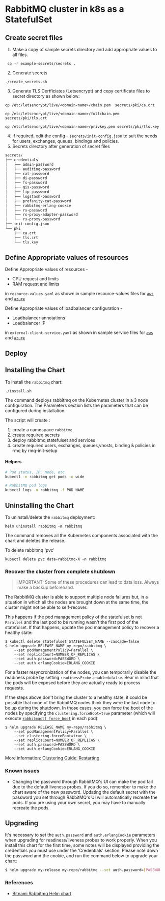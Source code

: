 # RabbitMQ cluster in k8s as a StatefulSet

## Create secret files

1. Make a copy of sample secrets directory and add appropriate values to all files.

```console
 cp -r example-secrets/secrets .
```
2. Generate secrets 
```
./create_secrets.sh
```
3. Generate TLS Certficiates (Letsencrypt) and copy certificate files
to secret directory as shown below: 
```
cp /etc/letsencrypt/live/<domain-name>/chain.pem  secrets/pki/ca.crt

cp /etc/letsencrypt/live/<domain-name>/fullchain.pem  secrets/pki/tls.crt

cp /etc/letsencrypt/live/<domain-name>/privkey.pem secrets/pki/tls.key
```
4. If required, edit the config - ``secrets/init-config.json`` to suit the needs 
for users, exchanges, queues, bindings and policies.
5. Secrets directory after generation of secret files
```sh
secrets/
├── credentials
│   ├── admin-password
│   ├── auditing-password
│   ├── cat-password
│   ├── di-password
│   ├── fs-password
│   ├── gis-password
│   ├── lip-password
│   ├── logstash-password
│   ├── profanity-cat-password
│   ├── rabbitmq-erlang-cookie
│   ├── rs-password
│   ├── rs-proxy-adapter-password
│   └── rs-proxy-password
├── init-config.json
└── pki
    ├── ca.crt
    ├── tls.crt
    └── tls.key
```

## Define Appropriate values of resources

Define Appropriate values of resources -
- CPU request and limits
- RAM request and limits

in `resource-values.yaml` as shown in sample resource-values files for [`aws`](./example-aws-resource-values.yaml) and [`azure`](./example-azure-resource-values.yaml)

Define Appropriate values of loadbalancer configuration -
- Loadbalancer annotations
- Loadbalancer IP

in `external-client-service.yaml` as shown in sample service files for [`aws`](./external-client-aws-service.yaml) and [`azure`](./external-client-azure-service.yaml)

## Deploy
## Installing the Chart

To install the `rabbitmq` chart:

```console
./install.sh
```
The command deploys rabbitmq on the Kubernetes cluster in a 3 node configuration. The Parameters section lists the parameters that can be configured during installation.


The script will create :
1. create a namespace `rabbitmq`
2. create required secrets
3. deploy rabbitmq statefulset and services
4. create required users, exchanges, queues,vhosts, binding & policies 
  in rmq by rmq-init-setup
#### Helpers
```sh
# Pod status, IP, node, etc
kubectl -n rabbitmq get pods -o wide

# RabbitMQ pod logs
kubectl logs -n rabbitmq -f POD_NAME
```
## Uninstalling the Chart

To uninstall/delete the `rabbitmq` deployment:

```console
helm uninstall rabbitmq -n rabbitmq
```
The command removes all the Kubernetes components associated with the chart and deletes the release.


To delete rabbitmq 'pvc'
```console
kubectl delete pvc data-rabbitmq-X -n rabbitmq
```
### Recover the cluster from complete shutdown

> IMPORTANT: Some of these procedures can lead to data loss. Always make a backup beforehand.

The RabbitMQ cluster is able to support multiple node failures but, in a situation in which all the nodes are brought down at the same time, the cluster might not be able to self-recover.

This happens if the pod management policy of the statefulset is not `Parallel` and the last pod to be running wasn't the first pod of the statefulset. If that happens, update the pod management policy to recover a healthy state:

```console
$ kubectl delete statefulset STATEFULSET_NAME --cascade=false
$ helm upgrade RELEASE_NAME my-repo/rabbitmq \
    --set podManagementPolicy=Parallel \
    --set replicaCount=NUMBER_OF_REPLICAS \
    --set auth.password=PASSWORD \
    --set auth.erlangCookie=ERLANG_COOKIE
```

For a faster resyncronization of the nodes, you can temporarily disable the readiness probe by setting `readinessProbe.enabled=false`. Bear in mind that the pods will be exposed before they are actually ready to process requests.

If the steps above don't bring the cluster to a healthy state, it could be possible that none of the RabbitMQ nodes think they were the last node to be up during the shutdown. In those cases, you can force the boot of the nodes by specifying the `clustering.forceBoot=true` parameter (which will execute [`rabbitmqctl force_boot`](https://www.rabbitmq.com/rabbitmqctl.8.html#force_boot) in each pod):

```console
$ helm upgrade RELEASE_NAME my-repo/rabbitmq \
    --set podManagementPolicy=Parallel \
    --set clustering.forceBoot=true \
    --set replicaCount=NUMBER_OF_REPLICAS \
    --set auth.password=PASSWORD \
    --set auth.erlangCookie=ERLANG_COOKIE
```

More information: [Clustering Guide: Restarting](https://www.rabbitmq.com/clustering.html#restarting).

### Known issues

- Changing the password through RabbitMQ's UI can make the pod fail due to the default liveness probes. If you do so, remember to make the chart aware of the new password. Updating the default secret with the password you set through RabbitMQ's UI will automatically recreate the pods. If you are using your own secret, you may have to manually recreate the pods.

## Upgrading

It's necessary to set the `auth.password` and `auth.erlangCookie` parameters when upgrading for readiness/liveness probes to work properly. When you install this chart for the first time, some notes will be displayed providing the credentials you must use under the 'Credentials' section. Please note down the password and the cookie, and run the command below to upgrade your chart:

```bash
$ helm upgrade my-release my-repo/rabbitmq --set auth.password=[PASSWORD] --set auth.erlangCookie=[RABBITMQ_ERLANG_COOKIE]
```
### References

- [Bitnami Rabbitmq Helm chart](https://github.com/bitnami/charts/tree/main/bitnami/rabbitmq)
